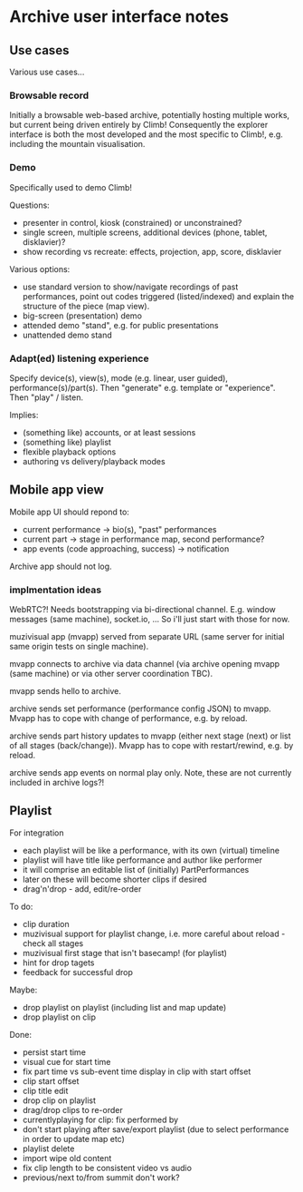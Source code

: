 # Archive user interface notes

## Use cases

Various use cases...

### Browsable record

Initially a browsable web-based archive, potentially hosting multiple works, but current being driven entirely by Climb! Consequently the explorer interface is both the most developed and the most specific to Climb!, e.g. including the mountain visualisation.

### Demo

Specifically used to demo Climb! 

Questions:
- presenter in control, kiosk (constrained) or unconstrained?
- single screen, multiple screens, additional devices (phone, tablet, disklavier)?
- show recording vs recreate: effects, projection, app, score, disklavier

Various options:

- use standard version to show/navigate recordings of past performances, point out codes triggered (listed/indexed) and explain the structure of the piece (map view).
- big-screen (presentation) demo
- attended demo "stand", e.g. for public presentations
- unattended demo stand

### Adapt(ed) listening experience

Specify device(s), view(s), mode (e.g. linear, user guided), performance(s)/part(s). 
Then "generate" e.g. template or "experience".
Then "play" / listen.

Implies:
- (something like) accounts, or at least sessions
- (something like) playlist
- flexible playback options
- authoring vs delivery/playback modes

## Mobile app view

Mobile app UI should repond to:
- current performance -> bio(s), "past" performances
- current part -> stage in performance map, second performance?
- app events (code approaching, success) -> notification

Archive app should not log.

### implmentation ideas

WebRTC?! Needs bootstrapping via bi-directional channel. E.g. window messages (same machine), socket.io, ... So i'll just start with those for now.

muzivisual app (mvapp) served from separate URL (same server for initial same origin tests on single machine).

mvapp connects to archive via data channel (via archive opening mvapp (same machine) or via other server coordination TBC).

mvapp sends hello to archive.

archive sends set performance (performance config JSON) to mvapp. Mvapp has to cope with change of performance, e.g. by reload.

archive sends part history updates to mvapp (either next stage (next) or list of all stages (back/change)). Mvapp has to cope with restart/rewind, e.g. by reload.

archive sends app events on normal play only. Note, these are not currently included in archive logs?!

## Playlist

For integration
- each playlist will be like a performance, with its own (virtual) timeline
- playlist will have title like performance and author like performer
- it will comprise an editable list of (initially) PartPerformances
- later on these will become shorter clips if desired
- drag'n'drop - add, edit/re-order

To do:
- clip duration
- muzivisual support for playlist change, i.e. more careful about reload - check all stages
- muzivisual first stage that isn't basecamp! (for playlist)
- hint for drop tagets
- feedback for successful drop

Maybe:
- drop playlist on playlist (including list and map update)
- drop playlist on clip

Done:
- persist start time
- visual cue for start time
- fix part time vs sub-event time display in clip with start offset
- clip start offset
- clip title edit
- drop clip on playlist
- drag/drop clips to re-order
- currentlyplaying for clip: fix performed by
- don't start playing after save/export playlist (due to select performance in order to update map etc)
- playlist delete
- import wipe old content
- fix clip length to be consistent video vs audio
- previous/next to/from summit don't work?
